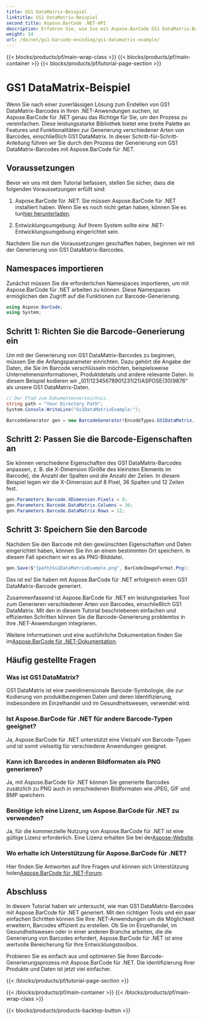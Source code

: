 ```yaml
---
title: GS1 DataMatrix-Beispiel
linktitle: GS1 DataMatrix-Beispiel
second_title: Aspose.BarCode .NET-API
description: Erfahren Sie, wie Sie mit Aspose.BarCode GS1 DataMatrix-Barcodes in .NET erstellen. Generieren Sie Barcodes einfach und effizient in nur wenigen Schritten.
weight: 14
url: /de/net/gs1-barcode-encoding/gs1-datamatrix-example/
---
```


{{< blocks/products/pf/main-wrap-class >}}
{{< blocks/products/pf/main-container >}}
{{< blocks/products/pf/tutorial-page-section >}}

# GS1 DataMatrix-Beispiel


Wenn Sie nach einer zuverlässigen Lösung zum Erstellen von GS1 DataMatrix-Barcodes in Ihren .NET-Anwendungen suchen, ist Aspose.BarCode für .NET genau das Richtige für Sie, um den Prozess zu vereinfachen. Diese leistungsstarke Bibliothek bietet eine breite Palette an Features und Funktionalitäten zur Generierung verschiedener Arten von Barcodes, einschließlich GS1 DataMatrix. In dieser Schritt-für-Schritt-Anleitung führen wir Sie durch den Prozess der Generierung von GS1 DataMatrix-Barcodes mit Aspose.BarCode für .NET.

## Voraussetzungen

Bevor wir uns mit dem Tutorial befassen, stellen Sie sicher, dass die folgenden Voraussetzungen erfüllt sind:

1. Aspose.BarCode für .NET: Sie müssen Aspose.BarCode für .NET installiert haben. Wenn Sie es noch nicht getan haben, können Sie es tun[hier herunterladen](https://releases.aspose.com/barcode/net/).

2. Entwicklungsumgebung: Auf Ihrem System sollte eine .NET-Entwicklungsumgebung eingerichtet sein.

Nachdem Sie nun die Voraussetzungen geschaffen haben, beginnen wir mit der Generierung von GS1 DataMatrix-Barcodes.

## Namespaces importieren

Zunächst müssen Sie die erforderlichen Namespaces importieren, um mit Aspose.BarCode für .NET arbeiten zu können. Diese Namespaces ermöglichen den Zugriff auf die Funktionen zur Barcode-Generierung.

```csharp
using Aspose.BarCode;
using System;
```

## Schritt 1: Richten Sie die Barcode-Generierung ein

Um mit der Generierung von GS1 DataMatrix-Barcodes zu beginnen, müssen Sie die Anfangsparameter einrichten. Dazu gehört die Angabe der Daten, die Sie im Barcode verschlüsseln möchten, beispielsweise Unternehmensinformationen, Produktdetails und andere relevante Daten. In diesem Beispiel kodieren wir „(01)12345678901231(21)ASPOSE(30)9876“ als unsere GS1 DataMatrix-Daten.

```csharp
// Der Pfad zum Dokumentenverzeichnis.
string path = "Your Directory Path";
System.Console.WriteLine("Gs1DataMatrixExample:");

BarcodeGenerator gen = new BarcodeGenerator(EncodeTypes.GS1DataMatrix, "(01)12345678901231(21)ASPOSE(30)9876");
```

## Schritt 2: Passen Sie die Barcode-Eigenschaften an

Sie können verschiedene Eigenschaften des GS1 DataMatrix-Barcodes anpassen, z. B. die X-Dimension (Größe des kleinsten Elements im Barcode), die Anzahl der Spalten und die Anzahl der Zeilen. In diesem Beispiel legen wir die X-Dimension auf 8 Pixel, 36 Spalten und 12 Zeilen fest.

```csharp
gen.Parameters.Barcode.XDimension.Pixels = 8;
gen.Parameters.Barcode.DataMatrix.Columns = 36;
gen.Parameters.Barcode.DataMatrix.Rows = 12;
```

## Schritt 3: Speichern Sie den Barcode

Nachdem Sie den Barcode mit den gewünschten Eigenschaften und Daten eingerichtet haben, können Sie ihn an einem bestimmten Ort speichern. In diesem Fall speichern wir es als PNG-Bilddatei.

```csharp
gen.Save($"{path}Gs1DataMatrixExample.png", BarCodeImageFormat.Png);
```

Das ist es! Sie haben mit Aspose.BarCode für .NET erfolgreich einen GS1 DataMatrix-Barcode generiert.

Zusammenfassend ist Aspose.BarCode für .NET ein leistungsstarkes Tool zum Generieren verschiedener Arten von Barcodes, einschließlich GS1 DataMatrix. Mit den in diesem Tutorial beschriebenen einfachen und effizienten Schritten können Sie die Barcode-Generierung problemlos in Ihre .NET-Anwendungen integrieren.

 Weitere Informationen und eine ausführliche Dokumentation finden Sie im[Aspose.BarCode für .NET-Dokumentation](https://reference.aspose.com/barcode/net/).

## Häufig gestellte Fragen

### Was ist GS1 DataMatrix?
GS1 DataMatrix ist eine zweidimensionale Barcode-Symbologie, die zur Kodierung von produktbezogenen Daten und deren Identifizierung, insbesondere im Einzelhandel und im Gesundheitswesen, verwendet wird.

### Ist Aspose.BarCode für .NET für andere Barcode-Typen geeignet?
Ja, Aspose.BarCode für .NET unterstützt eine Vielzahl von Barcode-Typen und ist somit vielseitig für verschiedene Anwendungen geeignet.

### Kann ich Barcodes in anderen Bildformaten als PNG generieren?
Ja, mit Aspose.BarCode für .NET können Sie generierte Barcodes zusätzlich zu PNG auch in verschiedenen Bildformaten wie JPEG, GIF und BMP speichern.

### Benötige ich eine Lizenz, um Aspose.BarCode für .NET zu verwenden?
 Ja, für die kommerzielle Nutzung von Aspose.BarCode für .NET ist eine gültige Lizenz erforderlich. Eine Lizenz erhalten Sie bei der[Aspose-Website](https://purchase.aspose.com/buy).

### Wo erhalte ich Unterstützung für Aspose.BarCode für .NET?
 Hier finden Sie Antworten auf Ihre Fragen und können sich Unterstützung holen[Aspose.BarCode für .NET-Forum](https://forum.aspose.com/c/barcode/13).

## Abschluss

In diesem Tutorial haben wir untersucht, wie man GS1 DataMatrix-Barcodes mit Aspose.BarCode für .NET generiert. Mit den richtigen Tools und ein paar einfachen Schritten können Sie Ihre .NET-Anwendungen um die Möglichkeit erweitern, Barcodes effizient zu erstellen. Ob Sie im Einzelhandel, im Gesundheitswesen oder in einer anderen Branche arbeiten, die die Generierung von Barcodes erfordert, Aspose.BarCode für .NET ist eine wertvolle Bereicherung für Ihre Entwicklungstoolbox.

Probieren Sie es einfach aus und optimieren Sie Ihren Barcode-Generierungsprozess mit Aspose.BarCode für .NET. Die Identifizierung Ihrer Produkte und Daten ist jetzt viel einfacher.

{{< /blocks/products/pf/tutorial-page-section >}}

{{< /blocks/products/pf/main-container >}}
{{< /blocks/products/pf/main-wrap-class >}}

{{< blocks/products/products-backtop-button >}}
